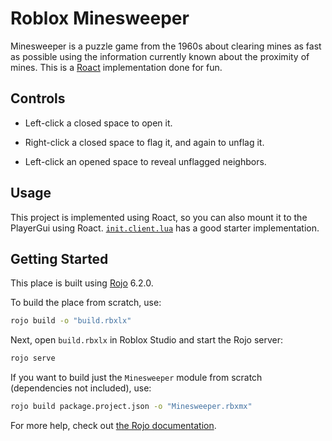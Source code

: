 # Roblox Minesweeper

Minesweeper is a puzzle game from the 1960s about clearing mines as fast as possible using the information currently known about the proximity of mines. This is a [Roact](https://roblox.github.io/roact) implementation done for fun.

## Controls

* Left-click a closed space to open it.

* Right-click a closed space to flag it, and again to unflag it.

* Left-click an opened space to reveal unflagged neighbors.

## Usage

This project is implemented using Roact, so you can also mount it to the PlayerGui using Roact. [`init.client.lua`](./test/client/init.client.lua) has a good starter implementation.

## Getting Started

This place is built using [Rojo](https://rojo.space/) 6.2.0.

To build the place from scratch, use:

```bash
rojo build -o "build.rbxlx"
```

Next, open `build.rbxlx` in Roblox Studio and start the Rojo server:

```bash
rojo serve
```

If you want to build just the `Minesweeper` module from scratch (dependencies not included), use:

```bash
rojo build package.project.json -o "Minesweeper.rbxmx"
```

For more help, check out [the Rojo documentation](https://rojo.space/docs).
